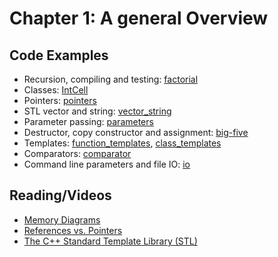 # Chapter 1: A general Overview

## Code Examples

* Recursion, compiling and testing: [factorial](factorial)
* Classes: [IntCell](IntCell)
* Pointers: [pointers](pointers)
* STL vector and string: [vector_string](vector_string)
* Parameter passing: [parameters](parameters)
* Destructor, copy constructor and assignment: [big-five](big-five)
* Templates: [function_templates](function_templates), [class_templates](class_templates)
* Comparators: [comparator](comparator)
* Command line parameters and file IO: [io](io)


## Reading/Videos

* [Memory Diagrams](http://vimeo.com/58710057)
* [References vs. Pointers](https://isocpp.org/wiki/faq/references)
* [The C++ Standard Template Library (STL)](https://www.geeksforgeeks.org/the-c-standard-template-library-stl/)
